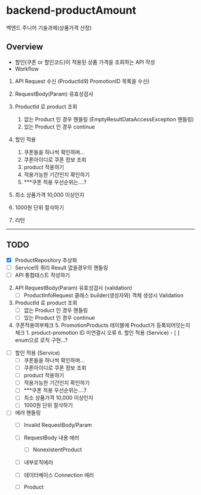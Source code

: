 # backend-productAmount
백엔드 주니어 기술과제(상품가격 산정)

## Overview
- 할인(쿠폰 or 할인코드)이 적용된 상품 가격을 조회하는 API 작성
- Workflow
 
1. API Request 수신 (ProductId와 PromotionID 목록을 수신)
2. RequestBody(Param) 유효성검사
3. ProductId 로 product 조회
   1. 없는 Product 인 경우 핸들링 (EmptyResultDataAccessException 핸들링)
   2. 있는 Product 인 경우 continue

5. 할인 적용
   1. 쿠폰들을 하나씩 확인하며...
   2. 쿠폰아이디로 쿠폰 정보 조회
   3. product 적용하기
   4. 적용가능한 기간인지 확인하기
   4. ***쿠폰 적용 우선순위는....?
6. 최소 상품가격 10,000 이상인지
7. 1000원 단위 절삭하기
8. 리턴

---------

## TODO

- [x] ProductRepository 추상화
- [ ] Service의 쿼리 Result 없을경우의 핸들링
- [ ] API 통합테스트 작성하기 
2. API RequestBody(Param) 유효성검사 (validation)
   - [ ] ProductInfoRequest 클래스 builder(생성자와) 객체 생성시 Validation
3. ProductId 로 product 조회
   - [ ] 없는 Product 인 경우 핸들링
   - [ ] 있는 Product 인 경우 continue
4. 쿠폰적용여부체크
    5. PromotionProducts 테이블에 Product가 등록되어잇는지 체크
       1. product-promotion ID 미연결시 오류
    6. 할인 적용 (Service)
       - [ ] enum으로 로직 구현...?
- [ ] 할인 적용 (Service)
   - [ ] 쿠폰들을 하나씩 확인하며...
   - [ ] 쿠폰아이디로 쿠폰 정보 조회
   - [ ] product 적용하기
   - [ ] 적용가능한 기간인지 확인하기
   - [ ] ***쿠폰 적용 우선순위는....?
   - [ ] 최소 상품가격 10,000 이상인지
   - [ ] 1000원 단위 절삭하기
- [ ] 에러 핸들링
   - [ ] Invalid RequestBody/Param
   - [ ] RequestBody 내용 에러
      - [ ] NonexistentProduct
   - [ ] 내부로직에러
   - [ ] 데이터베이스 Connection 에러
   - [ ] Product

